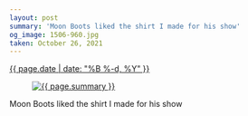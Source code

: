 ```yaml
---
layout: post
summary: 'Moon Boots liked the shirt I made for his show'
og_image: 1506-960.jpg
taken: October 26, 2021
---
```


<div class="post">
 <time>
  <a href="/1506">
   {{ page.date | date: "%B %-d, %Y" }}
  </a>
 </time>
 <a href="/1506">
  <figure data-taken="10/26/2021">
   <img alt="{{ page.summary }}" sizes="(min-width: 700px) 50vw, calc(100vw - 2rem)" src="{{ site.assets_url }}/1506-480.jpg" srcset="{{ site.assets_url }}/1506-240.jpg 240w, {{ site.assets_url }}/1506-480.jpg 480w, {{ site.assets_url }}/1506-720.jpg 720w, {{ site.assets_url }}/1506-960.jpg 960w"/>
  </figure>
 </a>
 <span>
  Moon Boots liked the shirt I made for his show
 </span>
</div>
